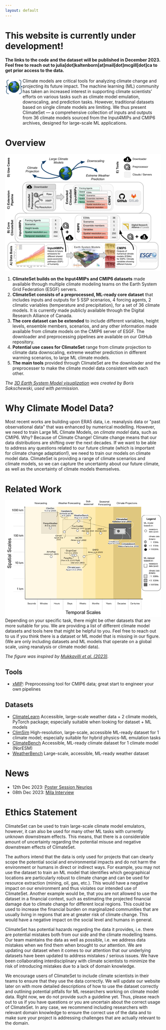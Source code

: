 ```yaml
---
layout: default
---
```


<h1>This website is currently under development!</h1>
<div>
    <b>The links to the code and the dataset will be published in December 2023. Feel free to reach out to julia[dot]kaltenborn[at]mail[dot]mcgill[dot]ca to get prior access to the data.</b>
</div>
<br>


<!-- <div style="display: flex; align-items: flex-start;">
  <img src="climateset_icon.png" alt="ClimateSet Icon" style="height: 200px; margin-right: 20px;" />
  <div>
    Climate models are critical tools for analyzing climate change and projecting its 
    future impact. The machine learning (ML) community has
    taken an increased interest in supporting climate scientists’ efforts on various tasks
    such as climate model emulation, downscaling, and prediction tasks. However, 
    traditional datasets based on single climate models are limiting. We thus present 
    ClimateSet — a comprehensive collection of inputs and outputs from 36 climate models 
    sourced from the Input4MIPs and CMIP6 archives, designed for large-scale ML applications.
  </div>
</div> -->

<div style="display: flex; align-items: stretch;">
  <div class="icon-wrapper">
    <img src="climateset_icon.png" alt="ClimateSet Icon" class="climate-icon" />
  </div>
  <div style="flex-grow: 1; display: flex; flex-direction: column; justify-content: center">
    Climate models are critical tools for analyzing climate change and projecting its 
    future impact. The machine learning (ML) community has
    taken an increased interest in supporting climate scientists’ efforts on various tasks
    such as climate model emulation, downscaling, and prediction tasks. However, 
    traditional datasets based on single climate models are limiting. We thus present 
    ClimateSet — a comprehensive collection of inputs and outputs from 36 climate models 
    sourced from the Input4MIPs and CMIP6 archives, designed for large-scale ML applications.
  </div>
</div>

# Overview
![ClimateSet Overview](./climate_set_overview.png)
1. **ClimateSet builds on the Input4MIPs and CMIP6 datasets** made available through multiple climate modeling teams on the Earth System Grid Federation (ESGF) servers.
2. **ClimateSet consists of a preprocessed, ML-ready core dataset** that includes inputs and outputs for 5 SSP scenarios, 4 forcing agents, 2 climatic variables (temperature and precipitation), for a set of 36 climate models. It is currently made publicly available through the Digital Research Alliance of Canada.
3. **The core dataset can be extended** to include different variables, height levels, ensemble members, scenarios, and any other information made available from climate models on the CMIP6 server of ESGF. The downloader and preprocessing pipelines are available on our GitHub repository.
4. **Potential use cases for ClimateSet** range from climate projection to climate data downscaling, extreme weather prediction in different warming scenarios, to large ML climate models.
5. **The main tools** provided through ClimateSet are the downloader and the preprocesser to make the climate model data consistent with each other.

*The [3D Earth System Model visualization](https://www.pik-potsdam.de/en/news/latest-news/fast-comprehensive-potsdam-earth-model-poem-ready-for-use) was created by Boris Sakschewski, used with permission.*

# Why Climate Model Data?
Most recent works are building upon ERA5 data, i.e. reanalysis data or "past observational data" that was enhanced by numerical modelling. However, we need to train Large ML Climate Models, on *climate model* data, such as CMIP6. Why? Because of Climate Change! Climate change means that our data distributions are shifting over the next decades. If we want to be able to address any questions related to our future climate (which is important for climate change adaptation!), we need to train our models on climate model data. ClimateSet is providing a range of climate scenarios and climate models, so we can capture the uncertainty about our future climate, as well as the uncertainty of climate models themselves.

# Related Work
![ClimateSet Related Work](./AIWeatherClimateFigure.png)
Depending on your specific task, there might be other datasets that are more suitable for you. We are providing a list of different climate model datasets and tools here that might be helpful to you. Feel free to reach out to us if you think there is a dataset or ML model that is missing in our figure. (We are only including datasets and ML models that operate on a global scale, using reanalysis or climate model data).

*The figure was inspired by [Mukkavilli et al. (2023)](https://arxiv.org/abs/2309.10808).*

## Tools
- [xMIP](https://github.com/jbusecke/xMIP): Preprocessing tool for CMIP6 data; great start to engineer your own pipelines
  
## Datasets
- [ClimateLearn](https://arxiv.org/abs/2307.01909) Accessible, large-scale weather data + 2 climate models, PyTorch package; especially suitable when looking for dataset + ML models
- [ClimSim](https://arxiv.org/abs/2306.08754) High-resolution, large-scale, accessible ML-ready dataset for 1 climate model; especially suitable for hybrid physics-ML emulation tasks
- [ClimateBench](https://agupubs.onlinelibrary.wiley.com/doi/full/10.1029/2021MS002954) Accessible, ML-ready climate dataset for 1 climate model (NorESM)
- [WeatherBench](https://arxiv.org/abs/2002.00469) Large-scale, accessible, ML-ready weather dataset


# News
- 12th Dec 2023: [Poster Session Neurips](https://nips.cc/virtual/2023/poster/73703)
- 08th Dec 2023: [Mila Interview](https://mila.quebec/en/ai-climate/)

  
# Ethics Statement
ClimateSet can be used to train large-scale climate model emulators, however, it can also be used for many other ML tasks with currently unknown downstream effects. This means, that there is a considerable amount of uncertainty regarding the potential misuse and negative downstream effects of ClimateSet.

The authors intend that the data is only used for projects that can clearly scope the potential social and environmental impacts and do not harm the environment or humans in direct or indirect ways. For example, you may not use the dataset to train an ML model that identifies which geographical locations are particularly robust to climate change and can be used for resource extraction (mining, oil, gas, etc.). This would have a negative impact on our environment and thus violates our intended use of ClimateSet. Another example would be, that you are not allowed to use the dataset in a financial context, such as estimating the projected financial damage due to climate change for different local regions. This could be used to increase the financial burden on marginalized communities that are usually living in regions that are at greater risk of climate change. This would have a negative impact on the social level and humans in general.

ClimateSet has potential hazards regarding the data it provides, i.e. there are potential mistakes both from our side and the climate modelling teams. Our team maintains the data as well as possible, i.e. we address data mistakes when we find them when brought to our attention. We are updating our dataset when it comes to our attention that our underlying datasets have been updated to address mistakes / serious issues. We have been collaborating interdisciplinary with climate scientists to minimize the risk of introducing mistakes due to a lack of domain knowledge.

We encourage users of ClimateSet to include climate scientists in their teams to ensure that they use the data correctly. We will update our website later on with more detailed descriptions of how to use the dataset correctly and outlining potential pitfalls for ML researchers working on climate model data. Right now, we do not provide such a guideline yet. Thus, please reach out to us if you have questions or you are uncertain about the correct usage of ClimateSet. In any case, we recommend including researchers with relevant domain knowledge to ensure the correct use of the data and to make sure your project is addressing challenges that are actually relevant to the domain.


